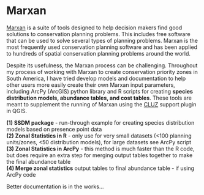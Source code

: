 # Marxan
[Marxan](http://marxan.org/) is a suite of tools designed to help decision makers find good solutions to conservation planning problems. This includes free software that can be used to solve several types of planning problems. Marxan is the most frequently used conservation planning software and has been applied to hundreds of spatial conservation planning problems around the world.

Despite its usefulness, the Marxan process can be challenging. Throughout my process of working with Marxan to create conservation priority zones in South America, I have tried develop models and documentation to help other users more easily create their own Marxan input parameters, including ArcPy (ArcGIS) python library and R scripts for creating **species distribution models, abundance tables, and cost tables**. These tools are meant to supplement the running of Marxan using the [CLUZ](https://anotherbobsmith.wordpress.com/software/cluz/) support plugin in QGIS.

**(1) SSDM package** - run-through example for creating species distribution models based on presence point data <br>
**(2) Zonal Statistics in R** - only use for very small datasets (<100 planning units/zones, <50 distribution models), for large datasets see ArcPy script <br>
**(3) Zonal Statistics in ArcPy** - this method is much faster than the R code, but does require an extra step for merging output tables together to make the final abundance table<br>
**(4) Merge zonal statistics** output tables to final abundance table - if using ArcPy code

Better documentation is in the works...
